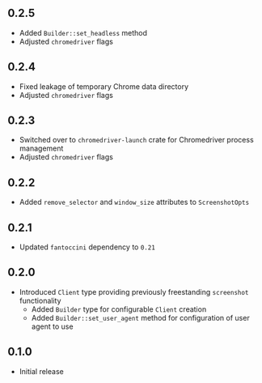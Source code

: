 0.2.5
-----
- Added `Builder::set_headless` method
- Adjusted `chromedriver` flags


0.2.4
-----
- Fixed leakage of temporary Chrome data directory
- Adjusted `chromedriver` flags


0.2.3
-----
- Switched over to `chromedriver-launch` crate for Chromedriver process
  management
- Adjusted `chromedriver` flags


0.2.2
-----
- Added `remove_selector` and `window_size` attributes to `ScreenshotOpts`


0.2.1
-----
- Updated `fantoccini` dependency to `0.21`


0.2.0
-----
- Introduced `Client` type providing previously freestanding
  `screenshot` functionality
  - Added `Builder` type for configurable `Client` creation
  - Added `Builder::set_user_agent` method for configuration of user
    agent to use


0.1.0
-----
- Initial release
